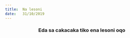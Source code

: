 ```yaml
---
title:  Na lesoni
date:   31/10/2019
---
```


### <center>Eda sa cakacaka tiko ena lesoni oqo</center>